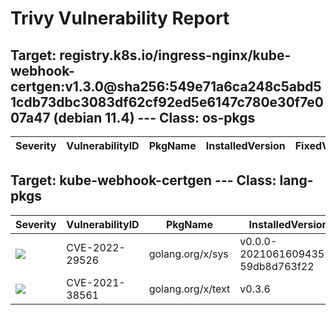 # Trivy Vulnerability Report




## Target: registry.k8s.io/ingress-nginx/kube-webhook-certgen:v1.3.0@sha256:549e71a6ca248c5abd51cdb73dbc3083df62cf92ed5e6147c780e30f7e007a47 (debian 11.4) --- Class: os-pkgs
|Severity|VulnerabilityID|PkgName|InstalledVersion|FixedVersion|
|--------|---------------|-------|----------------|------------|

## Target: kube-webhook-certgen --- Class: lang-pkgs
|Severity|VulnerabilityID|PkgName|InstalledVersion|FixedVersion|
|--------|---------------|-------|----------------|------------|
|![](https://img.shields.io/badge/-MEDIUM-yellow)|CVE-2022-29526|golang.org/x/sys|v0.0.0-20210616094352-59db8d763f22|0.0.0-20220412211240-33da011f77ad|
|![](https://img.shields.io/badge/-HIGH-orange)|CVE-2021-38561|golang.org/x/text|v0.3.6|0.3.7|

